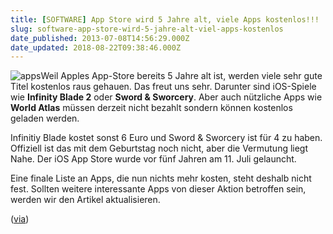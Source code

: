 ```yaml
---
title: [SOFTWARE] App Store wird 5 Jahre alt, viele Apps kostenlos!!!
slug: software-app-store-wird-5-jahre-alt-viel-apps-kostenlos
date_published: 2013-07-08T14:56:29.000Z
date_updated: 2018-08-22T09:38:46.000Z
---
```


![apps](//picdump.thafaker.de/2013/03/apps-100x100.png)Weil Apples App-Store bereits 5 Jahre alt ist, werden viele sehr gute Titel kostenlos raus gehauen. Das freut uns sehr. Darunter sind iOS-Spiele wie **Infinity Blade 2** oder **Sword & Sworcery**. Aber auch nützliche Apps wie **World Atlas** müssen derzeit nicht bezahlt sondern können kostenlos geladen werden. 

Infinitiy Blade kostet sonst 6 Euro und Sword & Sworcery ist für 4 zu haben. Offiziell ist das mit dem Geburtstag noch nicht, aber die Vermutung liegt Nahe. Der iOS App Store wurde vor fünf Jahren am 11. Juli gelauncht.

Eine finale Liste an Apps, die nun nichts mehr kosten, steht deshalb nicht fest. Sollten weitere interessante Apps von dieser Aktion betroffen sein, werden wir den Artikel aktualisieren.

([via](http://www.golem.de/news/ios-app-store-wird-fuenf-jahre-alt-zahlreiche-apps-kostenlos-1307-100258.html))
